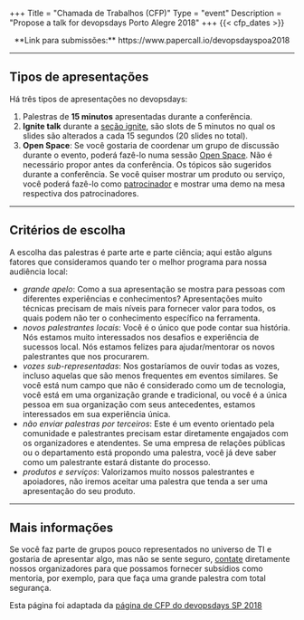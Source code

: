 +++
Title = "Chamada de Trabalhos (CFP)"
Type = "event"
Description = "Propose a talk for devopsdays Porto Alegre 2018"
+++
  {{< cfp_dates >}}

<center>**Link para submissões:** https://www.papercall.io/devopsdayspoa2018</center>

<hr>

## Tipos de apresentações

Há três tipos de apresentações no devopsdays:

1. Palestras de **15 minutos** apresentadas durante a conferência.
2. **Ignite talk** durante a [seção ignite](/pages/ignite-talks-format), são slots de 5 minutos no qual os slides são alterados a cada 15 segundos (20 slides no total).
3. **Open Space**: Se você gostaria de coordenar um grupo de discussão durante o evento, poderá fazê-lo numa sessão [Open Space](/pages/open-space-format). Não é necessário propor antes da conferência. Os tópicos são sugeridos durante a conferência. Se você quiser mostrar um produto ou serviço, você poderá fazê-lo como [patrocinador](../sponsor) e mostrar uma demo na mesa respectiva dos patrocinadores.

<hr>

## Critérios de escolha

A escolha das palestras é parte arte e parte ciência; aqui estão alguns fatores que consideramos quando ter o melhor programa para nossa audiência local:

- _grande apelo_: Como a sua apresentação se mostra para pessoas com diferentes experiências e conhecimentos? Apresentações muito técnicas precisam de mais níveis para fornecer valor para todos, os quais podem não ter o conhecimento específico na ferramenta.
- _novos palestrantes locais_: Você é o único que pode contar sua história. Nós estamos muito interessados nos desafios e experiência de sucessos local. Nós estamos felizes para ajudar/mentorar os novos palestrantes que nos procurarem.
- _vozes sub-representadas_: Nos gostaríamos de ouvir todas as vozes, incluso aquelas que são menos frequentes em eventos similares. Se você está num campo que não é considerado como um de tecnologia, você está em uma organização grande e tradicional, ou você é a única pessoa em sua organização com seus antecedentes, estamos interessados em sua experiência única.
- _não enviar palestras por terceiros_: Este é um evento orientado pela comunidade e palestrantes precisam estar diretamente engajados com os organizadores e atendentes. Se uma empresa de relações públicas ou o departamento está propondo uma palestra, você já deve saber como um palestrante estará distante do processo.
- _produtos e serviços_: Valorizamos muito nossos palestrantes e apoiadores, não iremos aceitar uma palestra que tenda a ser uma apresentação do seu produto.

<hr>

## Mais informações

Se você faz parte de grupos pouco representados no universo de TI e gostaria de apresentar algo, mas não se sente seguro, [contate](/events/2018-porto-alegre/contato) diretamente nossos organizadores para que possamos fornecer subsídios como mentoria, por exemplo, para que faça uma grande palestra com total segurança.


Esta página foi adaptada da [página de CFP do devopsdays SP 2018](https://www.devopsdays.org/events/2018-sao-paulo/cfp/)

